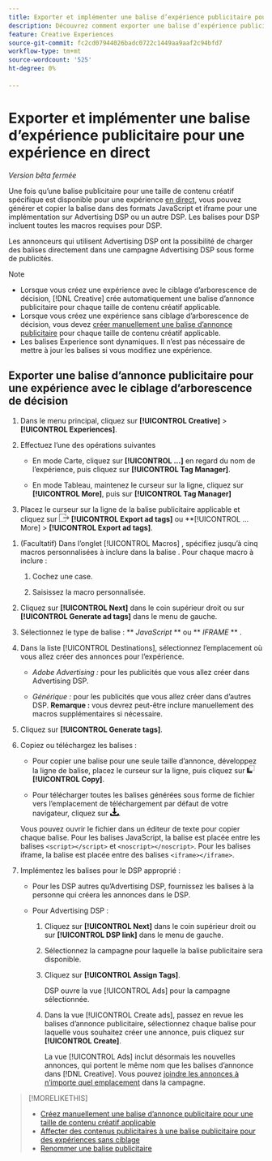 ```yaml
---
title: Exporter et implémenter une balise d’expérience publicitaire pour une expérience en direct
description: Découvrez comment exporter une balise d’expérience publicitaire et éventuellement la charger dans une campagne Advertising DSP.
feature: Creative Experiences
source-git-commit: fc2cd07944026badc0722c1449aa9aaf2c94bfd7
workflow-type: tm+mt
source-wordcount: '525'
ht-degree: 0%

---
```


# Exporter et implémenter une balise d’expérience publicitaire pour une expérience en direct

*Version bêta fermée*

Une fois qu’une balise publicitaire pour une taille de contenu créatif spécifique est disponible pour une expérience [en direct](experience-about.md#experience-statuses), vous pouvez générer et copier la balise dans des formats JavaScript et iframe pour une implémentation sur Advertising DSP ou un autre DSP. Les balises pour DSP incluent toutes les macros requises pour DSP.

Les annonceurs qui utilisent Advertising DSP ont la possibilité de charger des balises directement dans une campagne Advertising DSP sous forme de publicités.

>[!NOTE]
>
>* Lorsque vous créez une expérience avec le ciblage d’arborescence de décision, [!DNL Creative] crée automatiquement une balise d’annonce publicitaire pour chaque taille de contenu créatif applicable.
>* Lorsque vous créez une expérience sans ciblage d’arborescence de décision, vous devez [créer manuellement une balise d’annonce publicitaire](experience-tag-create-manually.md) pour chaque taille de contenu créatif applicable.
>* Les balises Experience sont dynamiques. Il n’est pas nécessaire de mettre à jour les balises si vous modifiez une expérience.

## Exporter une balise d’annonce publicitaire pour une expérience avec le ciblage d’arborescence de décision

1. Dans le menu principal, cliquez sur **[!UICONTROL Creative]** > **[!UICONTROL Experiences]**.

1. Effectuez l’une des opérations suivantes <!-- I see multiselect, but it's not actually working for me as of 2/3 so I don't know how exporting multiple tags works.-->

   * En mode Carte, cliquez sur **[!UICONTROL ...]** en regard du nom de l’expérience, puis cliquez sur **[!UICONTROL Tag Manager]**.

   * En mode Tableau, maintenez le curseur sur la ligne, cliquez sur **[!UICONTROL More]**, puis sur **[!UICONTROL Tag Manager]**

1. Placez le curseur sur la ligne de la balise publicitaire applicable et cliquez sur ![Exporter les balises publicitaires](/help/creative/assets/export.png "Exporter les balises publicitaires") **[!UICONTROL Export ad tags]** ou **[!UICONTROL ... More] > **[!UICONTROL Export ad tags]**.

<!-- Tag Manager has only a list view, but no card view, as of 2/2. -->

1. (Facultatif) Dans l’onglet [!UICONTROL Macros] , spécifiez jusqu’à cinq macros personnalisées à inclure dans la balise . Pour chaque macro à inclure :

   1. Cochez une case.<!-- Explain more -->

   1. Saisissez la macro personnalisée.<!-- Explain more -->

1. Cliquez sur **[!UICONTROL Next]** dans le coin supérieur droit ou sur **[!UICONTROL Generate ad tags]** dans le menu de gauche.

1. Sélectionnez le type de balise : ** *JavaScript<!-- sic -->* ** ou ** *IFRAME* ** <!-- sic -->.

1. Dans la liste [!UICONTROL Destinations], sélectionnez l’emplacement où vous allez créer des annonces pour l’expérience.

   * *Adobe Advertising :* pour les publicités que vous allez créer dans Advertising DSP.

   * *Générique :* pour les publicités que vous allez créer dans d’autres DSP. **Remarque :** vous devrez peut-être inclure manuellement des macros supplémentaires si nécessaire.

1. Cliquez sur **[!UICONTROL Generate tags]**.

1. Copiez ou téléchargez les balises :

   * Pour copier une balise pour une seule taille d’annonce, développez la ligne de balise, placez le curseur sur la ligne, puis cliquez sur ![Copier](/help/creative/assets/copy.png "Copier") **[!UICONTROL Copy]**.<!-- why diff than "Copy to clipboard icon used to copy macros for creatives? -->

   * Pour télécharger toutes les balises générées sous forme de fichier vers l’emplacement de téléchargement par défaut de votre navigateur, cliquez sur ![Télécharger les balises](/help/creative/assets/download.png "Télécharger les balises").

   Vous pouvez ouvrir le fichier dans un éditeur de texte pour copier chaque balise. Pour les balises JavaScript, la balise est placée entre les balises `<script></script>` et `<noscript></noscript>`. Pour les balises iframe, la balise est placée entre des balises `<iframe></iframe>`.

1. Implémentez les balises pour le DSP approprié :

   * Pour les DSP autres qu’Advertising DSP, fournissez les balises à la personne qui créera les annonces dans le DSP.

   * Pour Advertising DSP :

      1. Cliquez sur **[!UICONTROL Next]** dans le coin supérieur droit ou sur **[!UICONTROL DSP link]** dans le menu de gauche.

      1. Sélectionnez la campagne pour laquelle la balise publicitaire sera disponible.

      1. Cliquez sur **[!UICONTROL Assign Tags]**.

         DSP ouvre la vue [!UICONTROL Ads] pour la campagne sélectionnée.

      1. Dans la vue [!UICONTROL Create ads], passez en revue les balises d’annonce publicitaire, sélectionnez chaque balise pour laquelle vous souhaitez créer une annonce, puis cliquez sur **[!UICONTROL Create]**.

         La vue [!UICONTROL Ads] inclut désormais les nouvelles annonces, qui portent le même nom que les balises d’annonce dans [!DNL Creative]. Vous pouvez [joindre les annonces à n’importe quel emplacement](/help/dsp/campaign-management/ads/ad-attach-to-placement.md) dans la campagne.

<!-- no way to get back to the Creative Tag Manager -- you have to click back through the main menu -->

<!-- Add this info, with descriptions:

## Ad tag formats

### JavaScript

### Iframe

-->

>[!MORELIKETHIS]
>
>* [Créez manuellement une balise d’annonce publicitaire pour une taille de contenu créatif applicable](experience-tag-create-manually.md)
>* [Affecter des contenus publicitaires à une balise publicitaire pour des expériences sans ciblage](experience-tag-assign-creatives.md)
>* [Renommer une balise publicitaire](experience-tag-rename.md)
